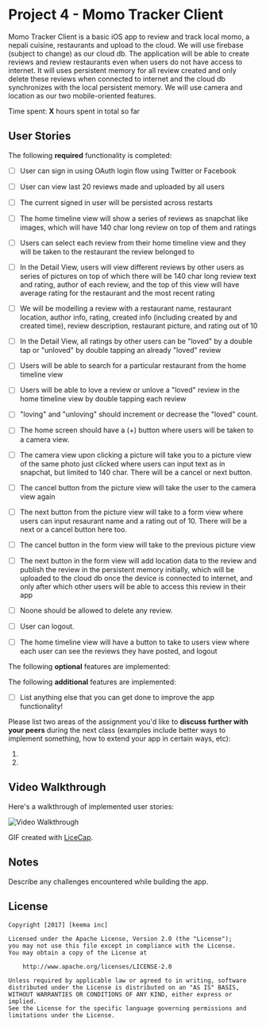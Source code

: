 # Project 4 - Momo Tracker Client

Momo Tracker Client is a basic iOS  app to review and track local momo, a nepali cuisine, restaurants and upload to the cloud. We will use firebase (subject to change) as our cloud db. The application will be able to create reviews and review restaurants even when users do not have access to internet. It will uses persistent memory for all review created and only delete these reviews when connected to internet and the cloud db synchronizes with the local persistent memory. We will use camera and location as our two mobile-oriented features.

Time spent: **X** hours spent in total so far

## User Stories

The following **required** functionality is completed:

- [ ] User can sign in using OAuth login flow using Twitter or Facebook
- [ ] User can view last 20 reviews made and uploaded by all users
- [ ] The current signed in user will be persisted across restarts
- [ ] The home timeline view will show a series of reviews as snapchat like images, which will have 140 char long review on top of them and ratings
- [ ] Users can select each review from their home timeline view and they will be taken to the restaurant the review belonged to
- [ ] In the Detail View, users will view different reviews by other users as series of pictures on top of which there will be 140 char long review text and rating, author of each review, and the top of this view will have average rating for the restaurant and the most recent rating
- [ ] We will be modelling a review with a restaurant name, restaurant location, author info, rating, created info (including created by and created time), review description, restaurant picture, and rating out of 10
- [ ] In the Detail View, all ratings by other users can be "loved" by a double tap or "unloved" by double tapping an already "loved" review
- [ ] Users will be able to search for a particular restaurant from the home timeline view
- [ ] Users will be able to love a review or unlove a "loved" review in the home timeline view by double tapping each review
- [ ] "loving" and "unloving" should increment or decrease the "loved" count.
- [ ] The home screen should have a (+) button where users will be taken to a camera view.
- [ ] The camera view upon clicking a picture will take you to a picture view of the same photo just clicked where users can input text as in snapchat, but limited to 140 char. There will be a cancel or next button.
- [ ] The cancel button from the picture view will take the user to the camera view again
- [ ] The next button from the picture view will take to a form view where users can input resaurant name and a rating out of 10. There will be a next or a cancel button here too.
- [ ] The cancel button in the form view will take to the previous picture view
- [ ] The next button in the form view will add location data to the review and publish the review in the persistent memory initially, which will be uploaded to the cloud db once the device is connected to internet, and only after which other users will be able to access this review in their app
- [ ] Noone should be allowed to delete any review.
- [ ] User can logout.
- [ ] The home timeline view will have a button to take to users view where each user can see the reviews they have posted, and logout


The following **optional** features are implemented:


The following **additional** features are implemented:

- [ ] List anything else that you can get done to improve the app functionality!

Please list two areas of the assignment you'd like to **discuss further with your peers** during the next class (examples include better ways to implement something, how to extend your app in certain ways, etc):

1. 
2. 

## Video Walkthrough 

Here's a walkthrough of implemented user stories:

<img src='' title='Video Walkthrough' width='' alt='Video Walkthrough' />

GIF created with [LiceCap](http://www.cockos.com/licecap/).

## Notes

Describe any challenges encountered while building the app.

## License

    Copyright [2017] [keema inc]

    Licensed under the Apache License, Version 2.0 (the "License");
    you may not use this file except in compliance with the License.
    You may obtain a copy of the License at

        http://www.apache.org/licenses/LICENSE-2.0

    Unless required by applicable law or agreed to in writing, software
    distributed under the License is distributed on an "AS IS" BASIS,
    WITHOUT WARRANTIES OR CONDITIONS OF ANY KIND, either express or implied.
    See the License for the specific language governing permissions and
    limitations under the License.

